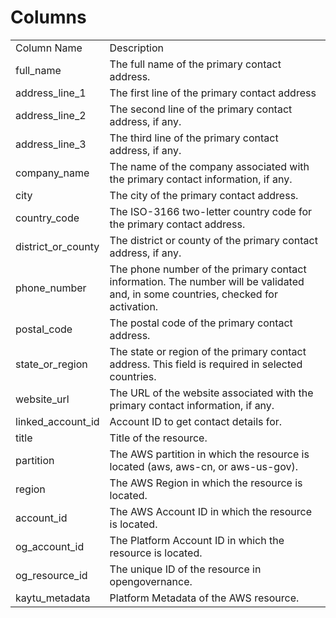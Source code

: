 # Columns  

<table>
	<tr><td>Column Name</td><td>Description</td></tr>
	<tr><td>full_name</td><td>The full name of the primary contact address.</td></tr>
	<tr><td>address_line_1</td><td>The first line of the primary contact address</td></tr>
	<tr><td>address_line_2</td><td>The second line of the primary contact address, if any.</td></tr>
	<tr><td>address_line_3</td><td>The third line of the primary contact address, if any.</td></tr>
	<tr><td>company_name</td><td>The name of the company associated with the primary contact information, if any.</td></tr>
	<tr><td>city</td><td>The city of the primary contact address.</td></tr>
	<tr><td>country_code</td><td>The ISO-3166 two-letter country code for the primary contact address.</td></tr>
	<tr><td>district_or_county</td><td>The district or county of the primary contact address, if any.</td></tr>
	<tr><td>phone_number</td><td>The phone number of the primary contact information. The number will be validated and, in some countries, checked for activation.</td></tr>
	<tr><td>postal_code</td><td>The postal code of the primary contact address.</td></tr>
	<tr><td>state_or_region</td><td>The state or region of the primary contact address. This field is required in selected countries.</td></tr>
	<tr><td>website_url</td><td>The URL of the website associated with the primary contact information, if any.</td></tr>
	<tr><td>linked_account_id</td><td>Account ID to get contact details for.</td></tr>
	<tr><td>title</td><td>Title of the resource.</td></tr>
	<tr><td>partition</td><td>The AWS partition in which the resource is located (aws, aws-cn, or aws-us-gov).</td></tr>
	<tr><td>region</td><td>The AWS Region in which the resource is located.</td></tr>
	<tr><td>account_id</td><td>The AWS Account ID in which the resource is located.</td></tr>
	<tr><td>og_account_id</td><td>The Platform Account ID in which the resource is located.</td></tr>
	<tr><td>og_resource_id</td><td>The unique ID of the resource in opengovernance.</td></tr>
	<tr><td>kaytu_metadata</td><td>Platform Metadata of the AWS resource.</td></tr>
</table>